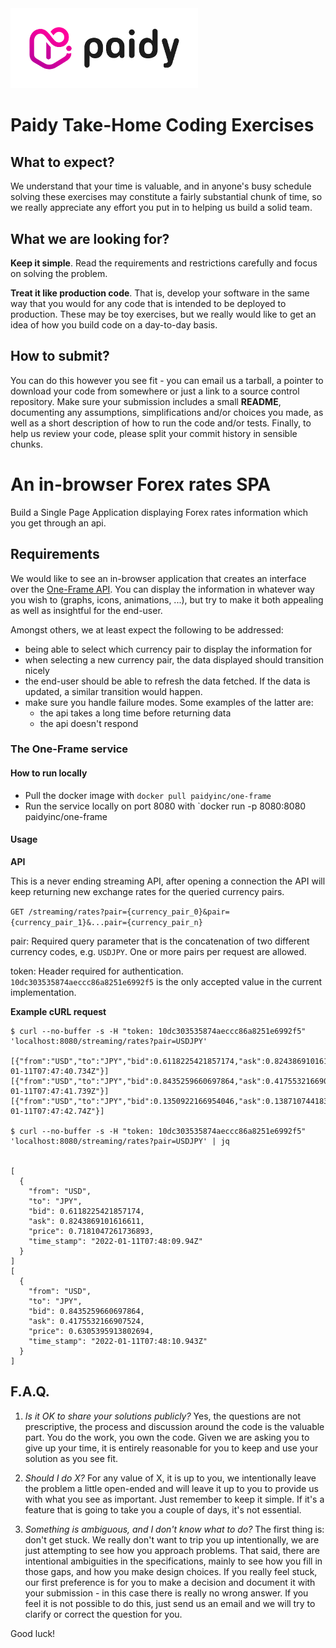 <img src="/paidy.png?raw=true" width=300 style="background-color:white;">

# Paidy Take-Home Coding Exercises

## What to expect?
We understand that your time is valuable, and in anyone's busy schedule solving these exercises may constitute a fairly substantial chunk of time, so we really appreciate any effort you put in to helping us build a solid team.

## What we are looking for?
**Keep it simple**. Read the requirements and restrictions carefully and focus on solving the problem.

**Treat it like production code**. That is, develop your software in the same way that you would for any code that is intended to be deployed to production. These may be toy exercises, but we really would like to get an idea of how you build code on a day-to-day basis.

## How to submit?
You can do this however you see fit - you can email us a tarball, a pointer to download your code from somewhere or just a link to a source control repository. Make sure your submission includes a small **README**, documenting any assumptions, simplifications and/or choices you made, as well as a short description of how to run the code and/or tests. Finally, to help us review your code, please split your commit history in sensible chunks.

# An in-browser Forex rates SPA

Build a Single Page Application displaying Forex rates information which you get through an api.

## Requirements

We would like to see an in-browser application that creates an interface over the [One-Frame API](https://hub.docker.com/r/paidyinc/one-frame). You can display the information in whatever way you wish to (graphs, icons, animations, ...), but try to make it both appealing as well as insightful for the end-user.

Amongst others, we at least expect the following to be addressed:

- being able to select which currency pair to display the information for
- when selecting a new currency pair, the data displayed should transition nicely
- the end-user should be able to refresh the data fetched. If the data is updated, a similar transition would happen.
- make sure you handle failure modes. Some examples of the latter are:
  - the api takes a long time before returning data
  - the api doesn't respond

### The One-Frame service

#### How to run locally

* Pull the docker image with `docker pull paidyinc/one-frame`
* Run the service locally on port 8080 with `docker run -p 8080:8080 paidyinc/one-frame

#### Usage
__API__

This is a never ending streaming API, after opening a connection the API will keep returning new exchange rates for the queried currency pairs.

`GET /streaming/rates?pair={currency_pair_0}&pair={currency_pair_1}&...pair={currency_pair_n}`

pair: Required query parameter that is the concatenation of two different currency codes, e.g. `USDJPY`. One or more pairs per request are allowed.

token: Header required for authentication. `10dc303535874aeccc86a8251e6992f5` is the only accepted value in the current implementation.

__Example cURL request__
```
$ curl --no-buffer -s -H "token: 10dc303535874aeccc86a8251e6992f5" 'localhost:8080/streaming/rates?pair=USDJPY'

[{"from":"USD","to":"JPY","bid":0.6118225421857174,"ask":0.8243869101616611,"price":0.71810472617368925,"time_stamp":"2022-01-11T07:47:40.734Z"}][{"from":"USD","to":"JPY","bid":0.8435259660697864,"ask":0.4175532166907524,"price":0.6305395913802694,"time_stamp":"2022-01-11T07:47:41.739Z"}][{"from":"USD","to":"JPY","bid":0.1350922166954046,"ask":0.13871074418376472,"price":0.13690148043958466,"time_stamp":"2022-01-11T07:47:42.74Z"}]

$ curl --no-buffer -s -H "token: 10dc303535874aeccc86a8251e6992f5" 'localhost:8080/streaming/rates?pair=USDJPY' | jq


[
  {
    "from": "USD",
    "to": "JPY",
    "bid": 0.6118225421857174,
    "ask": 0.8243869101616611,
    "price": 0.7181047261736893,
    "time_stamp": "2022-01-11T07:48:09.94Z"
  }
]
[
  {
    "from": "USD",
    "to": "JPY",
    "bid": 0.8435259660697864,
    "ask": 0.4175532166907524,
    "price": 0.6305395913802694,
    "time_stamp": "2022-01-11T07:48:10.943Z"
  }
]

```

## F.A.Q.
1) _Is it OK to share your solutions publicly?_
Yes, the questions are not prescriptive, the process and discussion around the code is the valuable part. You do the work, you own the code. Given we are asking you to give up your time, it is entirely reasonable for you to keep and use your solution as you see fit.

2) _Should I do X?_
For any value of X, it is up to you, we intentionally leave the problem a little open-ended and will leave it up to you to provide us with what you see as important. Just remember to keep it simple. If it's a feature that is going to take you a couple of days, it's not essential.

3) _Something is ambiguous, and I don't know what to do?_
The first thing is: don't get stuck. We really don't want to trip you up intentionally, we are just attempting to see how you approach problems. That said, there are intentional ambiguities in the specifications, mainly to see how you fill in those gaps, and how you make design choices.
If you really feel stuck, our first preference is for you to make a decision and document it with your submission - in this case there is really no wrong answer. If you feel it is not possible to do this, just send us an email and we will try to clarify or correct the question for you.

Good luck!

